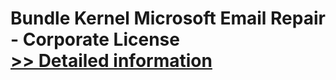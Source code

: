 # Bundle Kernel Microsoft Email Repair - Corporate License<br />[>> Detailed information](https://secure.element5.com/esales/product.html?productid=300336768&affiliateid=200057808)